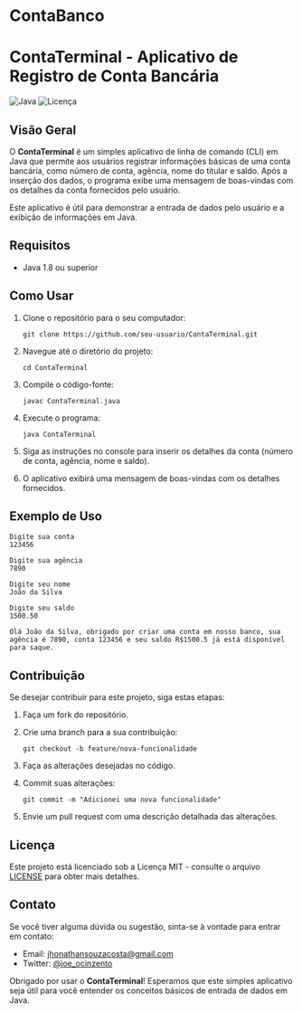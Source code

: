 # ContaBanco


# ContaTerminal - Aplicativo de Registro de Conta Bancária

![Java](https://img.shields.io/badge/Java-1.8%2B-blue)
![Licença](https://img.shields.io/badge/Licença-MIT-green)

## Visão Geral

O **ContaTerminal** é um simples aplicativo de linha de comando (CLI) em Java que permite aos usuários registrar informações básicas de uma conta bancária, como número de conta, agência, nome do titular e saldo. Após a inserção dos dados, o programa exibe uma mensagem de boas-vindas com os detalhes da conta fornecidos pelo usuário.

Este aplicativo é útil para demonstrar a entrada de dados pelo usuário e a exibição de informações em Java.

## Requisitos

- Java 1.8 ou superior

## Como Usar

1. Clone o repositório para o seu computador:

   ```shell
   git clone https://github.com/seu-usuario/ContaTerminal.git
   ```

2. Navegue até o diretório do projeto:

   ```shell
   cd ContaTerminal
   ```

3. Compile o código-fonte:

   ```shell
   javac ContaTerminal.java
   ```

4. Execute o programa:

   ```shell
   java ContaTerminal
   ```

5. Siga as instruções no console para inserir os detalhes da conta (número de conta, agência, nome e saldo).

6. O aplicativo exibirá uma mensagem de boas-vindas com os detalhes fornecidos.

## Exemplo de Uso

```shell
Digite sua conta
123456

Digite sua agência
7890

Digite seu nome
João da Silva

Digite seu saldo
1500.50

Olá João da Silva, obrigado por criar uma conta em nosso banco, sua agência é 7890, conta 123456 e seu saldo R$1500.5 já está disponível para saque.
```

## Contribuição

Se desejar contribuir para este projeto, siga estas etapas:

1. Faça um fork do repositório.
2. Crie uma branch para a sua contribuição:

   ```shell
   git checkout -b feature/nova-funcionalidade
   ```

3. Faça as alterações desejadas no código.
4. Commit suas alterações:

   ```shell
   git commit -m "Adicionei uma nova funcionalidade"
   ```

5. Envie um pull request com uma descrição detalhada das alterações.

## Licença

Este projeto está licenciado sob a Licença MIT - consulte o arquivo [LICENSE](LICENSE) para obter mais detalhes.

## Contato

Se você tiver alguma dúvida ou sugestão, sinta-se à vontade para entrar em contato:

- Email: jhonathansouzacosta@gmail.com
- Twitter: [@joe_ocinzento](https://twitter.com/joe_ocinzento)

Obrigado por usar o **ContaTerminal**! Esperamos que este simples aplicativo seja útil para você entender os conceitos básicos de entrada de dados em Java.

